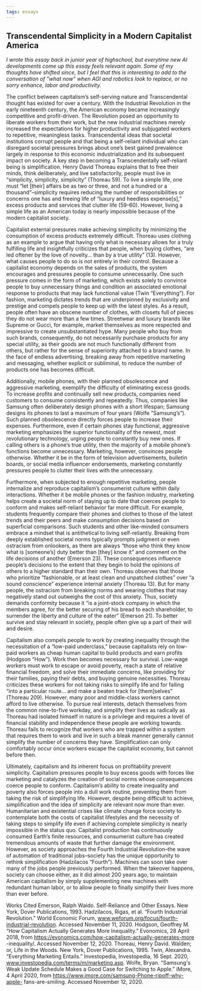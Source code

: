 ```yaml
---
tags: essays
---
```


## Transcendental Simplicity in a Modern Capitalist America

*I wrote this essay back in junior year of highschool, but everytime new AI developments come up this essay feels relevant again. Some of my thoughts have shifted since, but I feel that this is interesting to add to the conversation of "what now" when AGI and robotics look to replace, or no sorry enhance, labor and productivity.*

The conflict between capitalism’s self-serving nature and Transcendental thought has existed for over a century. With the Industrial Revolution in the early nineteenth century, the American economy became increasingly competitive and profit-driven. The Revolution posed an opportunity to liberate workers from their work, but the new industrial machines merely increased the expectations for higher productivity and subjugated workers to repetitive, meaningless tasks. Transcendental ideas that societal institutions corrupt people and that being a self-reliant individual who can disregard societal pressures brings about one’s best gained prevalence largely in response to this economic industrialization and its subsequent impact on society. A key step in becoming a Transcendentally self-reliant being is simplification. Henry David Thoreau explains that to free their minds, think deliberately, and live satisfactorily, people must live in “simplicity, simplicity, simplicity” (Thoreau 59). To live a simple life, one must “let [their] affairs be as two or three, and not a hundred or a thousand”–simplicity requires reducing the number of responsibilities or concerns one has and freeing life of “luxury and heedless expense[s],” excess products and services that clutter life (59-60). However, living a simple life as an American today is nearly impossible because of the modern capitalist society.

Capitalist external pressures make achieving simplicity by minimizing the consumption of excess products extremely difficult. Thoreau uses clothing as an example to argue that having only what is necessary allows for a truly fulfilling life and insightfully criticizes that people, when buying clothes, “are led oftener by the love of novelty… than by a true utility” (13). However, what causes people to do so is not entirely in their control. Because a capitalist economy depends on the sales of products, the system encourages and pressures people to consume unnecessarily. One such pressure comes in the form of marketing, which exists solely to convince people to buy unnecessary things and condition an associated emotional response to products that may lack functional value (Twin “Everything”). For fashion, marketing dictates trends that are underpinned by exclusivity and prestige and compels people to keep up with the latest styles. As a result, people often have an obscene number of clothes, with closets full of pieces they do not wear more than a few times. Streetwear and luxury brands like Supreme or Gucci, for example, market themselves as more respected and impressive to create unsubstantiated hype. Many people who buy from such brands, consequently, do not necessarily purchase products for any special utility, as their goods are not much functionally different from others, but rather for the sense of superiority attached to a brand name. In the face of endless advertising, breaking away from repetitive marketing and messaging, whether explicit or subliminal, to reduce the number of products one has becomes difficult.

Additionally, mobile phones, with their planned obsolescence and aggressive marketing, exemplify the difficulty of eliminating excess goods. To increase profits and continually sell new products, companies need customers to consume consistently and repeatedly. Thus, companies like Samsung often deliberately design phones with a short lifespan; Samsung designs its phones to last a maximum of four years (Wolfe “Samsung’s”). Such planned obsolescence directly forces people to increase their expenses. Furthermore, even if certain phones stay functional, aggressive marketing emphasizes the superior functionality of the newest, most revolutionary technology, urging people to constantly buy new ones. If calling others is a phone’s true utility, then the majority of a mobile phone’s functions become unnecessary. Marketing, however, convinces people otherwise. Whether it be in the form of television advertisements, bulletin boards, or social media influencer endorsements, marketing constantly pressures people to clutter their lives with the unnecessary.

Furthermore, when subjected to enough repetitive marketing, people internalize and reproduce capitalism’s consumerist culture within daily interactions. Whether it be mobile phones or the fashion industry, marketing helps create a societal norm of staying up to date that coerces people to conform and makes self-reliant behavior far more difficult. For example, students frequently compare their phones and clothes to those of the latest trends and their peers and make consumption decisions based on superficial comparisons. Such students and other like-minded consumers embrace a mindset that is antithetical to living self-reliantly. Breaking from deeply established societal norms typically prompts judgment or even ostracism from onlookers, as there are always “those who think they know what is [someone’s] duty better than [they] know it” and comment on the life decisions of another (Emerson 23). These consequences influence people’s decisions to the extent that they begin to hold the opinions of others to a higher standard than their own. Thoreau observes that those who prioritize “fashionable, or at least clean and unpatched clothes” over “a sound conscience” experience internal anxiety (Thoreau 13). But for many people, the ostracism from breaking norms and wearing clothes that may negatively stand out outweighs the cost of this anxiety. Thus, society demands conformity because it “is a joint-stock company in which the members agree, for the better securing of his bread to each shareholder, to surrender the liberty and culture of the eater” (Emerson 21). To better survive and stay relevant in society, people often give up a part of their will and desire.
	
Capitalism also compels people to work by creating inequality through the necessitation of a “low-paid underclass,” because capitalists rely on low-paid workers as cheap human capital to build products and earn profits (Hodgson “How”). Work then becomes necessary for survival. Low-wage workers must work to escape or avoid poverty, reach a state of relative financial freedom, and solve their immediate concerns, like providing for their families, paying their debts, and buying genuine necessities. Thoreau criticizes these workers for not taking risks to simplify life and for falling “into a particular route… and make a beaten track for [them]selves” (Thoreau 209). However, many poor and middle-class workers cannot afford to live otherwise. To pursue real interests, detach themselves from the common nine-to-five workday, and simplify their lives as radically as Thoreau had isolated himself in nature is a privilege and requires a level of financial stability and independence these people are working towards. Thoreau fails to recognize that workers who are trapped within a system that requires them to work and live in such a bleak manner generally cannot simplify the number of concerns they have. Simplification can only comfortably occur once workers escape the capitalist economy, but cannot before then.
	
Ultimately, capitalism and its inherent focus on profitability prevent simplicity. Capitalism pressures people to buy excess goods with forces like marketing and catalyzes the creation of social norms whose consequences coerce people to conform. Capitalism’s ability to create inequality and poverty also forces people into a dull work routine, preventing them from taking the risk of simplifying life. However, despite being difficult to achieve, simplification and the idea of simplicity are relevant now more than ever. Humanitarian and existential crises like climate change force society to contemplate both the costs of capitalist lifestyles and the necessity of taking steps to simplify life even if achieving complete simplicity is nearly impossible in the status quo. Capitalist production has continuously consumed Earth’s finite resources, and consumerist culture has created tremendous amounts of waste that further damage the environment. However, as society approaches the Fourth Industrial Revolution–the wave of automation of traditional jobs–society has the unique opportunity to rethink simplification (Hadzilacos “Fourth”). Machines can soon take over many of the jobs people previously performed. When the takeover happens, society can choose either, as it did almost 200 years ago, to maintain American capitalism by simply supplementing new machines with redundant human labor, or to allow people to finally simplify their lives more than ever before.

Works Cited
Emerson, Ralph Waldo. Self-Reliance and Other Essays. New York, Dover Publications, 1993.
Hadzilacos, Rigas, et al. “Fourth Industrial Revolution.” World Economic Forum,
www.weforum.org/focus/fourth-industrial-revolution. Accessed November 11, 2020.
Hodgson, Geoffrey M. “How Capitalism Actually Generates More Inequality.” Evonomics, 28
April 2018, from https://evonomics.com/how-capitalism-actually-generates-more 
-inequality/. Accessed November 12, 2020.
Thoreau, Henry David. Walden; or, Life in the Woods. New York, Dover Publications, 1995.
Twin, Alexandra. “Everything Marketing Entails.” Investopedia, Investopedia, 16 Sept. 2020, 
www.investopedia.com/terms/m/marketing.asp. 
Wolfe, Bryan. “Samsung's Weak Update Schedule Makes a Good Case for Switching to Apple.”
iMore, 4 April 2020, from https://www.imore.com/samsung-Phone-ripoff-why-apple-
fans-are-smiling. Accessed November 12, 2020.
